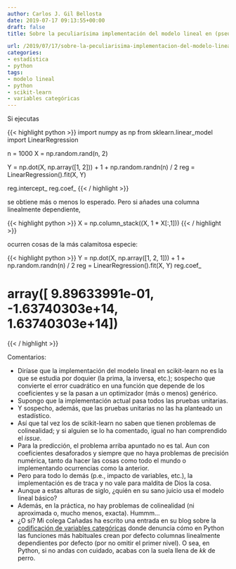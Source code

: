 ```yaml
---
author: Carlos J. Gil Bellosta
date: 2019-07-17 09:13:55+00:00
draft: false
title: Sobre la peculiarísima implementación del modelo lineal en (pseudo-)scikit-learn

url: /2019/07/17/sobre-la-peculiarisima-implementacion-del-modelo-lineal-en-pseudo-scikit-learn/
categories:
- estadística
- python
tags:
- modelo lineal
- python
- scikit-learn
- variables categóricas
---
```


Si ejecutas

{{< highlight python >}}
import numpy as np
from sklearn.linear_model import LinearRegression

n = 1000
X = np.random.rand(n, 2)

Y = np.dot(X, np.array([1, 2])) + 1 + np.random.randn(n) / 2
reg = LinearRegression().fit(X, Y)

reg.intercept_
reg.coef_
{{< / highlight >}}

se obtiene más o menos lo esperado. Pero si añades una columna linealmente dependiente,

{{< highlight python >}}
X = np.column_stack((X, 1 * X[:,1]))
{{< / highlight >}}

ocurren cosas de la más calamitosa especie:

{{< highlight python >}}
Y = np.dot(X, np.array([1, 2, 1])) + 1 + np.random.randn(n) / 2
reg = LinearRegression().fit(X, Y)
reg.coef_
# array([ 9.89633991e-01, -1.63740303e+14,  1.63740303e+14])
{{< / highlight >}}

Comentarios:

  * Diríase que la implementación del modelo lineal en scikit-learn no es la que se estudia por doquier (la prima, la inversa, etc.); sospecho que convierte el error cuadrático en una función que depende de los coeficientes y se la pasan a un optimizador (más o menos) genérico.
  * Supongo que la implementación actual pasa todos las pruebas unitarias.
  * Y sospecho, además, que las pruebas unitarias no las ha planteado un estadístico.
  * Así que tal vez los de scikit-learn no saben que tienen problemas de colinealidad; y si alguien se lo ha comentado, igual no han comprendido el _issue_.
  * Para la predicción, el problema arriba apuntado no es tal. Aun con coeficientes desaforados y siempre que no haya problemas de precisión numérica, tanto da hacer las cosas como todo el mundo o implementando ocurrencias como la anterior.
  * Pero para todo lo demás (p.e., impacto de variables, etc.), la implementación es de traca y no vale para maldita de Dios la cosa.
  * Aunque a estas alturas de siglo, ¿quién en su sano juicio usa el modelo lineal básico?
  * Además, en la práctica, no hay problemas de colinealidad (ni aproximada o, mucho menos, exacta). Hummm...
  * ¿O sí? Mi colega Cañadas ha escrito una entrada en su blog sobre la [codificación de variables categóricas](https://muestrear-no-es-pecado.netlify.com/2019/07/15/codificaci%C3%B3n-parcial/) donde denuncia cómo en Python las funciones más habituales crean por defecto columnas linealmente dependientes por defecto (por no omitir el primer nivel). O sea, en Python, si no andas con cuidado, acabas con la suela llena de _kk_ de perro.